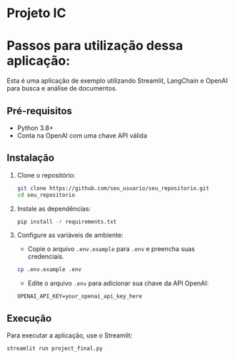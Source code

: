 # Projeto IC
# Passos para utilização dessa aplicação:

Esta é uma aplicação de exemplo utilizando Streamlit, LangChain e OpenAI para busca e análise de documentos.

## Pré-requisitos

- Python 3.8+
- Conta na OpenAI com uma chave API válida

## Instalação

1. Clone o repositório:
    ```bash
    git clone https://github.com/seu_usuario/seu_repositorio.git
    cd seu_repositorio
    ```

2. Instale as dependências:
    ```bash
    pip install -r requirements.txt
    ```

3. Configure as variáveis de ambiente:
    - Copie o arquivo `.env.example` para `.env` e preencha suas credenciais.
    ```bash
    cp .env.example .env
    ```

    - Edite o arquivo `.env` para adicionar sua chave da API OpenAI:
    ```
    OPENAI_API_KEY=your_openai_api_key_here
    ```

## Execução

Para executar a aplicação, use o Streamlit:
```bash
streamlit run project_final.py

